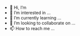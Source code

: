 - 👋 Hi, I’m
- 👀 I’m interested in ...
- 🌱 I’m currently learning ...
- 💞️ I’m looking to collaborate on ...
- 📫 How to reach me ...

<!---
Boluis/Boluis is a ✨ special ✨ repository because its `README.md` (this file) appears on your GitHub profile.
You can click the Preview link to take a look at your changes.
--->
